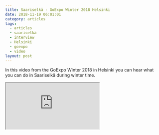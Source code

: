 ```yaml
---
title: Saariselkä - GoExpo Winter 2018 Helsinki
date: 2018-11-19 06:01:01
category: articles
tags:
  - articles
  - saariselkä
  - interview
  - Helsinki
  - goexpo
  - video
layout: post
---
```


In this video from the GoExpo Winter 2018 in Helsinki you can hear what you can do in Saariselkä during winter time.

<div class="embed-responsive embed-responsive-16by9">
    <iframe class="embed-responsive-item" src="https://www.youtube.com/embed/SskX54L-q9Y"></iframe>
</div>
<br>
<!--more-->
